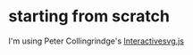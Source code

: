 # starting from scratch


I'm using Peter Collingrindge's [Interactivesvg.js](http://www.petercollingridge.co.uk/tools/interactivesvgjs/)
